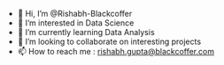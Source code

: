 - 👋 Hi, I’m @Rishabh-Blackcoffer
- 👀 I’m interested in Data Science
- 🌱 I’m currently learning Data Analysis
- 💞️ I’m looking to collaborate on interesting projects
- 📫 How to reach me : rishabh.gupta@blackcoffer.com

<!---
Rishabh-Blackcoffer/Rishabh-Blackcoffer is a ✨ special ✨ repository because its `README.md` (this file) appears on your GitHub profile.
You can click the Preview link to take a look at your changes.
--->
